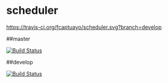 # scheduler

https://travis-ci.org/fcaptuayo/scheduler.svg?branch=develop

##master

[![Build Status](https://travis-ci.org/fcaptuayo/scheduler.svg?branch=master)](https://travis-ci.org/github/fcaptuayo/scheduler)

##develop

[![Build Status](https://travis-ci.org/fcaptuayo/scheduler.svg?branch=develop)](https://travis-ci.org/github/fcaptuayo/scheduler)
